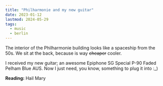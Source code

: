 ```yaml
---
title: "Philharmonie and my new guitar"
date: 2023-01-12
lastmod: 2024-05-29
tags:
  - music
  - berlin
---
```


The interior of the Philharmonie building looks like a spaceship from the 50s. We sit at the back, because is way ~~cheaper~~ cooler.

I received my new guitar; an awesome Epiphone SG Special P-90 Faded Pelham Blue AUS. Now I just need, you know, something to plug it into :_)

**Reading:** Hail Mary